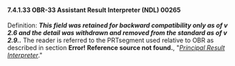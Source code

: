 #### 7.4.1.33 OBR-33 Assistant Result Interpreter (NDL) 00265

Definition: **_This field was retained for backward compatibility only as of v 2.6 and the detail was withdrawn and removed from the standard as of v 2.9.._** The reader is referred to the PRTsegment used relative to OBR as described in section **Error! Reference source not found.**, "[_Principal Result Interpreter_](#obx-observationresult-segment)."
